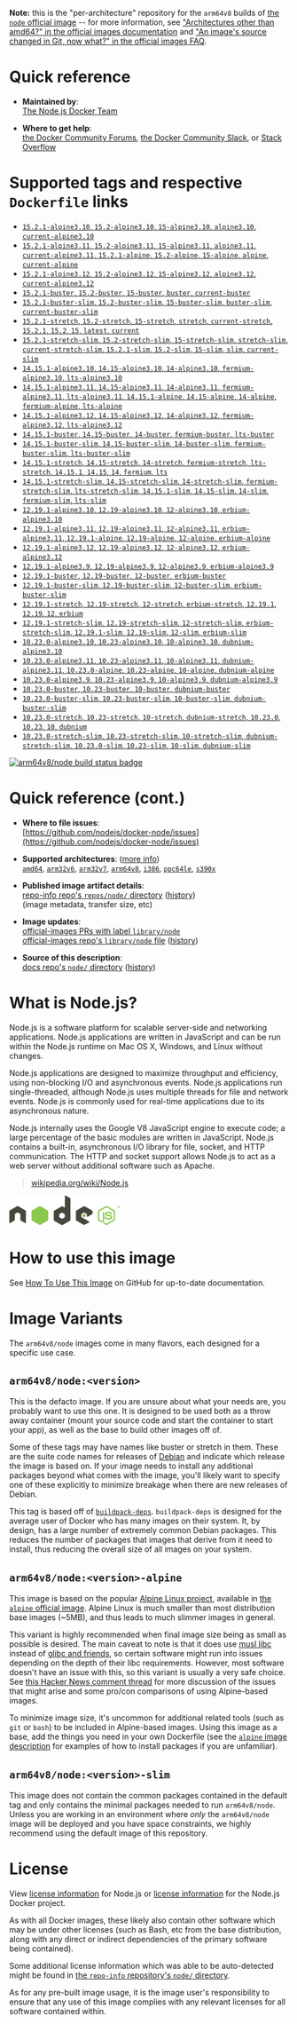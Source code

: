 <!--

********************************************************************************

WARNING:

    DO NOT EDIT "node/README.md"

    IT IS AUTO-GENERATED

    (from the other files in "node/" combined with a set of templates)

********************************************************************************

-->

**Note:** this is the "per-architecture" repository for the `arm64v8` builds of [the `node` official image](https://hub.docker.com/_/node) -- for more information, see ["Architectures other than amd64?" in the official images documentation](https://github.com/docker-library/official-images#architectures-other-than-amd64) and ["An image's source changed in Git, now what?" in the official images FAQ](https://github.com/docker-library/faq#an-images-source-changed-in-git-now-what).

# Quick reference

-	**Maintained by**:  
	[The Node.js Docker Team](https://github.com/nodejs/docker-node)

-	**Where to get help**:  
	[the Docker Community Forums](https://forums.docker.com/), [the Docker Community Slack](https://dockr.ly/slack), or [Stack Overflow](https://stackoverflow.com/search?tab=newest&q=docker)

# Supported tags and respective `Dockerfile` links

-	[`15.2.1-alpine3.10`, `15.2-alpine3.10`, `15-alpine3.10`, `alpine3.10`, `current-alpine3.10`](https://github.com/nodejs/docker-node/blob/41ea0562287bbf98693572c9228edc1beb7fd709/15/alpine3.10/Dockerfile)
-	[`15.2.1-alpine3.11`, `15.2-alpine3.11`, `15-alpine3.11`, `alpine3.11`, `current-alpine3.11`, `15.2.1-alpine`, `15.2-alpine`, `15-alpine`, `alpine`, `current-alpine`](https://github.com/nodejs/docker-node/blob/41ea0562287bbf98693572c9228edc1beb7fd709/15/alpine3.11/Dockerfile)
-	[`15.2.1-alpine3.12`, `15.2-alpine3.12`, `15-alpine3.12`, `alpine3.12`, `current-alpine3.12`](https://github.com/nodejs/docker-node/blob/41ea0562287bbf98693572c9228edc1beb7fd709/15/alpine3.12/Dockerfile)
-	[`15.2.1-buster`, `15.2-buster`, `15-buster`, `buster`, `current-buster`](https://github.com/nodejs/docker-node/blob/ba99d6d8dfa58fa4595ad3b23693d17fad05c44e/15/buster/Dockerfile)
-	[`15.2.1-buster-slim`, `15.2-buster-slim`, `15-buster-slim`, `buster-slim`, `current-buster-slim`](https://github.com/nodejs/docker-node/blob/ba99d6d8dfa58fa4595ad3b23693d17fad05c44e/15/buster-slim/Dockerfile)
-	[`15.2.1-stretch`, `15.2-stretch`, `15-stretch`, `stretch`, `current-stretch`, `15.2.1`, `15.2`, `15`, `latest`, `current`](https://github.com/nodejs/docker-node/blob/ba99d6d8dfa58fa4595ad3b23693d17fad05c44e/15/stretch/Dockerfile)
-	[`15.2.1-stretch-slim`, `15.2-stretch-slim`, `15-stretch-slim`, `stretch-slim`, `current-stretch-slim`, `15.2.1-slim`, `15.2-slim`, `15-slim`, `slim`, `current-slim`](https://github.com/nodejs/docker-node/blob/ba99d6d8dfa58fa4595ad3b23693d17fad05c44e/15/stretch-slim/Dockerfile)
-	[`14.15.1-alpine3.10`, `14.15-alpine3.10`, `14-alpine3.10`, `fermium-alpine3.10`, `lts-alpine3.10`](https://github.com/nodejs/docker-node/blob/41ea0562287bbf98693572c9228edc1beb7fd709/14/alpine3.10/Dockerfile)
-	[`14.15.1-alpine3.11`, `14.15-alpine3.11`, `14-alpine3.11`, `fermium-alpine3.11`, `lts-alpine3.11`, `14.15.1-alpine`, `14.15-alpine`, `14-alpine`, `fermium-alpine`, `lts-alpine`](https://github.com/nodejs/docker-node/blob/41ea0562287bbf98693572c9228edc1beb7fd709/14/alpine3.11/Dockerfile)
-	[`14.15.1-alpine3.12`, `14.15-alpine3.12`, `14-alpine3.12`, `fermium-alpine3.12`, `lts-alpine3.12`](https://github.com/nodejs/docker-node/blob/41ea0562287bbf98693572c9228edc1beb7fd709/14/alpine3.12/Dockerfile)
-	[`14.15.1-buster`, `14.15-buster`, `14-buster`, `fermium-buster`, `lts-buster`](https://github.com/nodejs/docker-node/blob/ba99d6d8dfa58fa4595ad3b23693d17fad05c44e/14/buster/Dockerfile)
-	[`14.15.1-buster-slim`, `14.15-buster-slim`, `14-buster-slim`, `fermium-buster-slim`, `lts-buster-slim`](https://github.com/nodejs/docker-node/blob/ba99d6d8dfa58fa4595ad3b23693d17fad05c44e/14/buster-slim/Dockerfile)
-	[`14.15.1-stretch`, `14.15-stretch`, `14-stretch`, `fermium-stretch`, `lts-stretch`, `14.15.1`, `14.15`, `14`, `fermium`, `lts`](https://github.com/nodejs/docker-node/blob/ba99d6d8dfa58fa4595ad3b23693d17fad05c44e/14/stretch/Dockerfile)
-	[`14.15.1-stretch-slim`, `14.15-stretch-slim`, `14-stretch-slim`, `fermium-stretch-slim`, `lts-stretch-slim`, `14.15.1-slim`, `14.15-slim`, `14-slim`, `fermium-slim`, `lts-slim`](https://github.com/nodejs/docker-node/blob/ba99d6d8dfa58fa4595ad3b23693d17fad05c44e/14/stretch-slim/Dockerfile)
-	[`12.19.1-alpine3.10`, `12.19-alpine3.10`, `12-alpine3.10`, `erbium-alpine3.10`](https://github.com/nodejs/docker-node/blob/41ea0562287bbf98693572c9228edc1beb7fd709/12/alpine3.10/Dockerfile)
-	[`12.19.1-alpine3.11`, `12.19-alpine3.11`, `12-alpine3.11`, `erbium-alpine3.11`, `12.19.1-alpine`, `12.19-alpine`, `12-alpine`, `erbium-alpine`](https://github.com/nodejs/docker-node/blob/41ea0562287bbf98693572c9228edc1beb7fd709/12/alpine3.11/Dockerfile)
-	[`12.19.1-alpine3.12`, `12.19-alpine3.12`, `12-alpine3.12`, `erbium-alpine3.12`](https://github.com/nodejs/docker-node/blob/41ea0562287bbf98693572c9228edc1beb7fd709/12/alpine3.12/Dockerfile)
-	[`12.19.1-alpine3.9`, `12.19-alpine3.9`, `12-alpine3.9`, `erbium-alpine3.9`](https://github.com/nodejs/docker-node/blob/41ea0562287bbf98693572c9228edc1beb7fd709/12/alpine3.9/Dockerfile)
-	[`12.19.1-buster`, `12.19-buster`, `12-buster`, `erbium-buster`](https://github.com/nodejs/docker-node/blob/ba99d6d8dfa58fa4595ad3b23693d17fad05c44e/12/buster/Dockerfile)
-	[`12.19.1-buster-slim`, `12.19-buster-slim`, `12-buster-slim`, `erbium-buster-slim`](https://github.com/nodejs/docker-node/blob/ba99d6d8dfa58fa4595ad3b23693d17fad05c44e/12/buster-slim/Dockerfile)
-	[`12.19.1-stretch`, `12.19-stretch`, `12-stretch`, `erbium-stretch`, `12.19.1`, `12.19`, `12`, `erbium`](https://github.com/nodejs/docker-node/blob/ba99d6d8dfa58fa4595ad3b23693d17fad05c44e/12/stretch/Dockerfile)
-	[`12.19.1-stretch-slim`, `12.19-stretch-slim`, `12-stretch-slim`, `erbium-stretch-slim`, `12.19.1-slim`, `12.19-slim`, `12-slim`, `erbium-slim`](https://github.com/nodejs/docker-node/blob/ba99d6d8dfa58fa4595ad3b23693d17fad05c44e/12/stretch-slim/Dockerfile)
-	[`10.23.0-alpine3.10`, `10.23-alpine3.10`, `10-alpine3.10`, `dubnium-alpine3.10`](https://github.com/nodejs/docker-node/blob/c2604466d06ba562fd9040d18c57af16545c6a5b/10/alpine3.10/Dockerfile)
-	[`10.23.0-alpine3.11`, `10.23-alpine3.11`, `10-alpine3.11`, `dubnium-alpine3.11`, `10.23.0-alpine`, `10.23-alpine`, `10-alpine`, `dubnium-alpine`](https://github.com/nodejs/docker-node/blob/c2604466d06ba562fd9040d18c57af16545c6a5b/10/alpine3.11/Dockerfile)
-	[`10.23.0-alpine3.9`, `10.23-alpine3.9`, `10-alpine3.9`, `dubnium-alpine3.9`](https://github.com/nodejs/docker-node/blob/c2604466d06ba562fd9040d18c57af16545c6a5b/10/alpine3.9/Dockerfile)
-	[`10.23.0-buster`, `10.23-buster`, `10-buster`, `dubnium-buster`](https://github.com/nodejs/docker-node/blob/c2604466d06ba562fd9040d18c57af16545c6a5b/10/buster/Dockerfile)
-	[`10.23.0-buster-slim`, `10.23-buster-slim`, `10-buster-slim`, `dubnium-buster-slim`](https://github.com/nodejs/docker-node/blob/c2604466d06ba562fd9040d18c57af16545c6a5b/10/buster-slim/Dockerfile)
-	[`10.23.0-stretch`, `10.23-stretch`, `10-stretch`, `dubnium-stretch`, `10.23.0`, `10.23`, `10`, `dubnium`](https://github.com/nodejs/docker-node/blob/c2604466d06ba562fd9040d18c57af16545c6a5b/10/stretch/Dockerfile)
-	[`10.23.0-stretch-slim`, `10.23-stretch-slim`, `10-stretch-slim`, `dubnium-stretch-slim`, `10.23.0-slim`, `10.23-slim`, `10-slim`, `dubnium-slim`](https://github.com/nodejs/docker-node/blob/c2604466d06ba562fd9040d18c57af16545c6a5b/10/stretch-slim/Dockerfile)

[![arm64v8/node build status badge](https://img.shields.io/jenkins/s/https/doi-janky.infosiftr.net/job/multiarch/job/arm64v8/job/node.svg?label=arm64v8/node%20%20build%20job)](https://doi-janky.infosiftr.net/job/multiarch/job/arm64v8/job/node/)

# Quick reference (cont.)

-	**Where to file issues**:  
	[https://github.com/nodejs/docker-node/issues](https://github.com/nodejs/docker-node/issues)

-	**Supported architectures**: ([more info](https://github.com/docker-library/official-images#architectures-other-than-amd64))  
	[`amd64`](https://hub.docker.com/r/amd64/node/), [`arm32v6`](https://hub.docker.com/r/arm32v6/node/), [`arm32v7`](https://hub.docker.com/r/arm32v7/node/), [`arm64v8`](https://hub.docker.com/r/arm64v8/node/), [`i386`](https://hub.docker.com/r/i386/node/), [`ppc64le`](https://hub.docker.com/r/ppc64le/node/), [`s390x`](https://hub.docker.com/r/s390x/node/)

-	**Published image artifact details**:  
	[repo-info repo's `repos/node/` directory](https://github.com/docker-library/repo-info/blob/master/repos/node) ([history](https://github.com/docker-library/repo-info/commits/master/repos/node))  
	(image metadata, transfer size, etc)

-	**Image updates**:  
	[official-images PRs with label `library/node`](https://github.com/docker-library/official-images/pulls?q=label%3Alibrary%2Fnode)  
	[official-images repo's `library/node` file](https://github.com/docker-library/official-images/blob/master/library/node) ([history](https://github.com/docker-library/official-images/commits/master/library/node))

-	**Source of this description**:  
	[docs repo's `node/` directory](https://github.com/docker-library/docs/tree/master/node) ([history](https://github.com/docker-library/docs/commits/master/node))

# What is Node.js?

Node.js is a software platform for scalable server-side and networking applications. Node.js applications are written in JavaScript and can be run within the Node.js runtime on Mac OS X, Windows, and Linux without changes.

Node.js applications are designed to maximize throughput and efficiency, using non-blocking I/O and asynchronous events. Node.js applications run single-threaded, although Node.js uses multiple threads for file and network events. Node.js is commonly used for real-time applications due to its asynchronous nature.

Node.js internally uses the Google V8 JavaScript engine to execute code; a large percentage of the basic modules are written in JavaScript. Node.js contains a built-in, asynchronous I/O library for file, socket, and HTTP communication. The HTTP and socket support allows Node.js to act as a web server without additional software such as Apache.

> [wikipedia.org/wiki/Node.js](https://en.wikipedia.org/wiki/Node.js)

![logo](https://raw.githubusercontent.com/docker-library/docs/01c12653951b2fe592c1f93a13b4e289ada0e3a1/node/logo.png)

# How to use this image

See [How To Use This Image](https://github.com/nodejs/docker-node/blob/master/README.md#how-to-use-this-image) on GitHub for up-to-date documentation.

# Image Variants

The `arm64v8/node` images come in many flavors, each designed for a specific use case.

## `arm64v8/node:<version>`

This is the defacto image. If you are unsure about what your needs are, you probably want to use this one. It is designed to be used both as a throw away container (mount your source code and start the container to start your app), as well as the base to build other images off of.

Some of these tags may have names like buster or stretch in them. These are the suite code names for releases of [Debian](https://wiki.debian.org/DebianReleases) and indicate which release the image is based on. If your image needs to install any additional packages beyond what comes with the image, you'll likely want to specify one of these explicitly to minimize breakage when there are new releases of Debian.

This tag is based off of [`buildpack-deps`](https://hub.docker.com/_/buildpack-deps/). `buildpack-deps` is designed for the average user of Docker who has many images on their system. It, by design, has a large number of extremely common Debian packages. This reduces the number of packages that images that derive from it need to install, thus reducing the overall size of all images on your system.

## `arm64v8/node:<version>-alpine`

This image is based on the popular [Alpine Linux project](https://alpinelinux.org), available in [the `alpine` official image](https://hub.docker.com/_/alpine). Alpine Linux is much smaller than most distribution base images (~5MB), and thus leads to much slimmer images in general.

This variant is highly recommended when final image size being as small as possible is desired. The main caveat to note is that it does use [musl libc](https://musl.libc.org) instead of [glibc and friends](https://www.etalabs.net/compare_libcs.html), so certain software might run into issues depending on the depth of their libc requirements. However, most software doesn't have an issue with this, so this variant is usually a very safe choice. See [this Hacker News comment thread](https://news.ycombinator.com/item?id=10782897) for more discussion of the issues that might arise and some pro/con comparisons of using Alpine-based images.

To minimize image size, it's uncommon for additional related tools (such as `git` or `bash`) to be included in Alpine-based images. Using this image as a base, add the things you need in your own Dockerfile (see the [`alpine` image description](https://hub.docker.com/_/alpine/) for examples of how to install packages if you are unfamiliar).

## `arm64v8/node:<version>-slim`

This image does not contain the common packages contained in the default tag and only contains the minimal packages needed to run `arm64v8/node`. Unless you are working in an environment where *only* the `arm64v8/node` image will be deployed and you have space constraints, we highly recommend using the default image of this repository.

# License

View [license information](https://github.com/nodejs/node/blob/master/LICENSE) for Node.js or [license information](https://github.com/nodejs/docker-node/blob/master/LICENSE) for the Node.js Docker project.

As with all Docker images, these likely also contain other software which may be under other licenses (such as Bash, etc from the base distribution, along with any direct or indirect dependencies of the primary software being contained).

Some additional license information which was able to be auto-detected might be found in [the `repo-info` repository's `node/` directory](https://github.com/docker-library/repo-info/tree/master/repos/node).

As for any pre-built image usage, it is the image user's responsibility to ensure that any use of this image complies with any relevant licenses for all software contained within.
